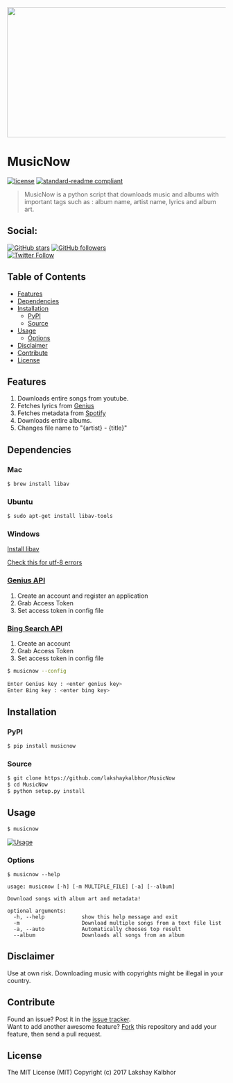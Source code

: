 <img src="https://s24.postimg.org/s14nonos5/Music_Repair_GIF.gif" width="700px" height="300px" />

# MusicNow

[![license](https://img.shields.io/github/license/mashape/apistatus.svg?style=flat-square)](LICENSE)
[![standard-readme compliant](https://img.shields.io/badge/readme%20style-standard-brightgreen.svg?style=flat-square)](https://github.com/RichardLitt/standard-readme)

> MusicNow is a python script that downloads music and albums with important tags such as : album name, artist name, lyrics and album art.

## Social:

[![GitHub stars](https://img.shields.io/github/stars/lakshaykalbhor/musicnow.svg?style=social&label=Star)](https://github.com/lakshaykalbhor/musicnow)
[![GitHub followers](https://img.shields.io/github/followers/lakshaykalbhor.svg?style=social&label=Follow)](https://github.com/lakshaykalbhor)  
[![Twitter Follow](https://img.shields.io/twitter/follow/lakshayisfunny.svg?style=social)](https://twitter.com/lakshayisfunny)


## Table of Contents

- [Features](#features)
- [Dependencies](#dependencies)
- [Installation](#installation)
  - [PyPI](#pypi)
  - [Source](#source)
- [Usage](#usage)
  - [Options](#options)
- [Disclaimer](#disclaimer)
- [Contribute](#contribute)
- [License](#license)

## Features

1. Downloads entire songs from youtube.
2. Fetches lyrics from [Genius](https://www.genius.com)
3. Fetches metadata from [Spotify](https://www.spotify.com)
4. Downloads entire albums.
5. Changes file name to "{artist} - {title}"


## Dependencies 

### Mac

```sh
$ brew install libav
```

### Ubuntu
```sh
$ sudo apt-get install libav-tools
```

### Windows
[Install libav](https://github.com/NixOS/nixpkgs/issues/5236)

[Check this for utf-8 errors](https://github.com/lakshaykalbhor/MusicRepair/issues/26)

### [Genius API](https://genius.com/api-clients)

1. Create an account and register an application 
2. Grab Access Token
3. Set access token in config file

### [Bing Search API](https://www.microsoft.com/cognitive-services/en-us/bing-image-search-api)

1. Create an account
2. Grab Access Token
3. Set access token in config file

```sh 
$ musicnow --config                                               
     
Enter Genius key : <enter genius key>                                 
Enter Bing key : <enter bing key>
```

## Installation

### PyPI
```sh
$ pip install musicnow
```

### Source
```sh
$ git clone https://github.com/lakshaykalbhor/MusicNow
$ cd MusicNow
$ python setup.py install
```

## Usage

```sh
$ musicnow
```

[![Usage](https://s30.postimg.org/6a34gq4m9/image.png)](https://www.youtube.com/watch?v=qtBTKUyWTgc "MusicNow - Usage")

### Options
```
$ musicnow --help

usage: musicnow [-h] [-m MULTIPLE_FILE] [-a] [--album]

Download songs with album art and metadata!

optional arguments:
  -h, --help            show this help message and exit
  -m                    Download multiple songs from a text file list
  -a, --auto            Automatically chooses top result
  --album               Downloads all songs from an album
```

## Disclaimer
Use at own risk.
Downloading music with copyrights might be illegal in your country.

## Contribute

Found an issue? Post it in the [issue tracker](https://github.com/lakshaykalbhor/MusicNow/issues). <br> 
Want to add another awesome feature? [Fork](https://github.com/lakshaykalbhor/MusicNow/fork) this repository and add your feature, then send a pull request.

## License
The MIT License (MIT)
Copyright (c) 2017 Lakshay Kalbhor

